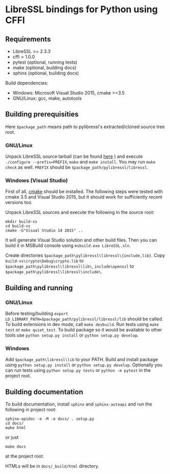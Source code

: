 # LibreSSL bindings for Python using CFFI

## Requirements

* LibreSSL >= 2.3.3
* cffi > 1.0.0
* pytest (optional, running tests)
* make (optional, building docs)
* sphinx (optional, building docs)

Build dependencies:

* Windows: Microsoft Visual Studio 2015, cmake >=3.5
* GNU/Linux: gcc, make, autotools


## Building prerequisities

Here `$package_path` means path to pylibressl's extracted/cloned source tree root.

### GNU/Linux

Unpack LibreSSL source tarball (can be found
[here](http://ftp.openbsd.org/pub/OpenBSD/LibreSSL/libressl-2.3.3.tar.gz) ) and
execute `./configure --prefix=PREFIX`,  `make` and `make install`.  You may run `make check` as well.
`PREFIX` should be `$package_path/pylibressl/libressl`.

### Windows (Visual Studio)

First of all, [cmake](https://cmake.org/download/) should be installed. The following steps were tested with cmake 3.5 and Visual Studio 2015, but it should work for sufficiently recent versions too.

Unpack LibreSSL sources and execute the following in the source root:

    mkdir build-vs
    cd build-vs
    cmake -G"Visual Studio 14 2015" ..

It will generate Visual Studio solution and other build files. Then you can
build it in MSBuild console using `msbuild.exe LibreSSL.sln`.

Create directories `$package_path\pylibressl\libressl\{include,lib}`. Copy `build-vs\crypto\Debug\crypto.lib` to `$package_path\pylibressl\libressl\lib\`, `include\openssl` to `$package_path\pylibressl\libressl\include\`.


## Building and running

### GNU/Linux

Before testing/building `export LD_LIBRARY_PATH=$package_path/pylibressl/libressl/lib` should be called. To build extensions in dev mode, call `make devbuild`. Run tests using `make test` or `make quiet_test`. To build package so it would be available to other tools use `python setup.py install` or `python setup.py develop`.

### Windows

Add `$package_path\libressl\lib` to your PATH. Build and install package using `python setup.py install` or `python setup.py develop`. Optionally you can run tests using `python setup.py tests` or `python -m pytest` in the project root.


## Building documentation

To build documentation, install `sphinx` and `sphinx-autoapi` and run the following in project root:

    sphinx-apidoc -e -M -o docs/ . setup.py
    cd docs/
    make html

or just

    make docs

at the project root.

HTMLs will be in `docs/_build/html` directory.
